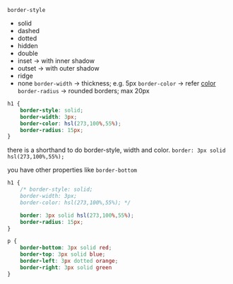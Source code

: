 `border-style`
- solid
- dashed
- dotted
- hidden
- double
- inset -> with inner shadow
- outset -> with outer shadow
- ridge
- none
`border-width` -> thickness; e.g. 5px
`border-color` -> refer [color](obsidian://open?vault=Documents&file=Obsidian%20Vault%2F1%20Personal%2Ftechnical%2Fcourses%2FOther%20JS%2FBro%20Code%20-%20HTML%20%26%20CSS%20Full%20Course%2F14.%20colors)
`border-radius` -> rounded borders; max 20px

```css
h1 {
    border-style: solid;
    border-width: 3px;
    border-color: hsl(273,100%,55%);
    border-radius: 15px;
}
```


there is a shorthand to do border-style, width and color.
`border: 3px solid hsl(273,100%,55%);`

you have other properties like
`border-bottom`

```css
h1 {
    /* border-style: solid;
    border-width: 3px;
    border-color: hsl(273,100%,55%); */

    border: 3px solid hsl(273,100%,55%);
    border-radius: 15px;
}

p {
    border-bottom: 3px solid red;
    border-top: 3px solid blue;
    border-left: 3px dotted orange;
    border-right: 3px solid green
}
```
